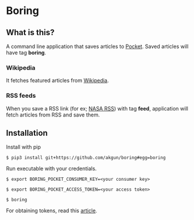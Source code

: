# Boring

## What is this?

A command line application that saves articles to [Pocket](https://getpocket.com). Saved articles will have tag **boring**.

### Wikipedia

It fetches featured articles from [Wikipedia](https://www.wikipedia.org/).

### RSS feeds

When you save a RSS link (for ex; [NASA RSS](https://www.nasa.gov/rss/dyn/breaking_news.rss)) with tag **feed**, application will fetch articles from RSS and save them.

## Installation

Install with pip

`$ pip3 install git+https://github.com/akgun/boring#egg=boring`

Run executable with your credentials.

`$ export BORING_POCKET_CONSUMER_KEY=<your consumer key>`

`$ export BORING_POCKET_ACCESS_TOKEN=<your access token>`

`$ boring`

For obtaining tokens, read this [article](http://www.jamesfmackenzie.com/getting-started-with-the-pocket-developer-api/).
